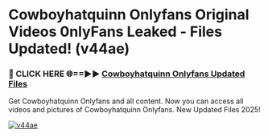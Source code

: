 # Cowboyhatquinn Onlyfans Original Videos 0nlyFans Leaked - Files Updated! (v44ae)

<h3>🔴 CLICK HERE 🌐==►► <a href="https://tinyurl.com/2wckxsce" rel="nofollow">Cowboyhatquinn Onlyfans Updated Files</a></h3>

Get Cowboyhatquinn Onlyfans and all content. Now you can access all videos and pictures of Cowboyhatquinn Onlyfans. New Updated Files 2025!

[![v44ae](https://i.imgur.com/AFduVYN.gif)](https://tinyurl.com/2wckxsce)
